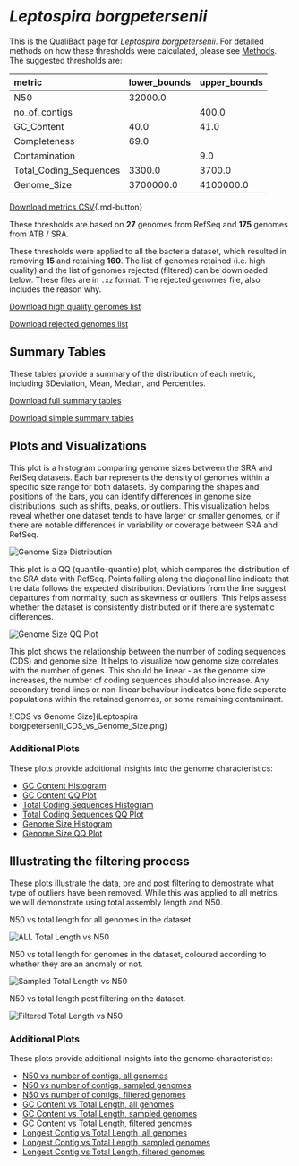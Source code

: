 # *Leptospira borgpetersenii*

This is the QualiBact page for *Leptospira borgpetersenii*. For detailed methods on how these thresholds were calculated, please see [Methods](../../methods.md).
The suggested thresholds are: 

| metric                 | lower_bounds   | upper_bounds   |
|:-----------------------|:---------------|:---------------|
| N50                    | 32000.0        |                |
| no_of_contigs          |                | 400.0          |
| GC_Content             | 40.0           | 41.0           |
| Completeness           | 69.0           |                |
| Contamination          |                | 9.0            |
| Total_Coding_Sequences | 3300.0         | 3700.0         |
| Genome_Size            | 3700000.0      | 4100000.0      |

[Download metrics CSV](Leptospira_borgpetersenii_metrics.csv){.md-button}


These thresholds are based on **27** genomes from RefSeq and **175** genomes from ATB / SRA.

These thresholds were applied to all the bacteria dataset, which resulted in removing **15** and retaining **160**.
The list of genomes retained (i.e. high quality) and the list of genomes rejected (filtered) can be downloaded below. These files are in `.xz` format. The rejected genomes file, also includes the reason why.

[Download high quality genomes list](Leptospira_borgpetersenii_high_quality_genomes.csv.xz)


[Download rejected genomes list](Leptospira_borgpetersenii_filtered_out_genomes.csv.xz)



## Summary Tables
These tables provide a summary of the distribution of each metric, including SDeviation, Mean, Median, and Percentiles.

[Download full summary tables](summary.csv)

[Download simple summary tables](selected_summary.csv)

## Plots and Visualizations

This plot is a histogram comparing genome sizes between the SRA and RefSeq datasets. Each bar represents the density of genomes within a specific size range for both datasets. By comparing the shapes and positions of the bars, you can identify differences in genome size distributions, such as shifts, peaks, or outliers. This visualization helps reveal whether one dataset tends to have larger or smaller genomes, or if there are notable differences in variability or coverage between SRA and RefSeq.

![Genome Size Distribution](Genome_Size_refseq_histogram_kde.png)

This plot is a QQ (quantile-quantile) plot, which compares the distribution of the SRA data with RefSeq. Points falling along the diagonal line indicate that the data follows the expected distribution. Deviations from the line suggest departures from normality, such as skewness or outliers. This helps assess whether the dataset is consistently distributed or if there are systematic differences.

![Genome Size QQ Plot](Genome_Size_refseq_qqplot.png)

This plot shows the relationship between the number of coding sequences (CDS) and genome size. It helps to visualize how genome size correlates with the number of genes. This should be linear - as the genome size increases, the number of coding sequences should also increase. Any secondary trend lines or non-linear behaviour indicates bone fide seperate populations within the retained genomes, or some remaining contaminant. 

![CDS vs Genome Size](Leptospira borgpetersenii_CDS_vs_Genome_Size.png)

### Additional Plots

These plots provide additional insights into the genome characteristics:

- [GC Content Histogram](GC_Content_refseq_histogram_kde.png)
- [GC Content QQ Plot](GC_Content_refseq_qqplot.png)
- [Total Coding Sequences Histogram](Total_Coding_Sequences_refseq_histogram_kde.png)
- [Total Coding Sequences QQ Plot](Total_Coding_Sequences_refseq_qqplot.png)
- [Genome Size Histogram](Genome_Size_refseq_histogram_kde.png)
- [Genome Size QQ Plot](Genome_Size_refseq_qqplot.png)
## Illustrating the filtering process
These plots illustrate the data, pre and post filtering to demostrate what type of outliers have been removed. While this was applied to all metrics, we will demonstrate using total assembly length and N50.

N50 vs total length for all genomes in the dataset.

![ALL Total Length vs N50](Leptospira_borgpetersenii_all_total_length_N50.png)

N50 vs total length for genomes in the dataset, coloured according to whether they are an anomaly or not.

![Sampled Total Length vs N50](Leptospira_borgpetersenii_sample_total_length_N50.png)

N50 vs total length post filtering on the dataset.

![Filtered Total Length vs N50](Leptospira_borgpetersenii_filt_total_length_N50.png)

### Additional Plots

These plots provide additional insights into the genome characteristics:

- [N50 vs number of contigs, all genomes](Leptospira_borgpetersenii_all_N50_number.png)
- [N50 vs number of contigs, sampled genomes](Leptospira_borgpetersenii_sample_N50_number.png)
- [N50 vs number of contigs, filtered genomes](Leptospira_borgpetersenii_filt_N50_number.png)
- [GC Content vs Total Length, all genomes](Leptospira_borgpetersenii_all_total_length_GC_Content.png)
- [GC Content vs Total Length, sampled genomes](Leptospira_borgpetersenii_sample_total_length_GC_Content.png)
- [GC Content vs Total Length, filtered genomes](Leptospira_borgpetersenii_filt_total_length_GC_Content.png)
- [Longest Contig vs Total Length, all genomes](Leptospira_borgpetersenii_all_total_length_longest.png)
- [Longest Contig vs Total Length, sampled genomes](Leptospira_borgpetersenii_sample_total_length_longest.png)
- [Longest Contig vs Total Length, filtered genomes](Leptospira_borgpetersenii_filt_total_length_longest.png)

